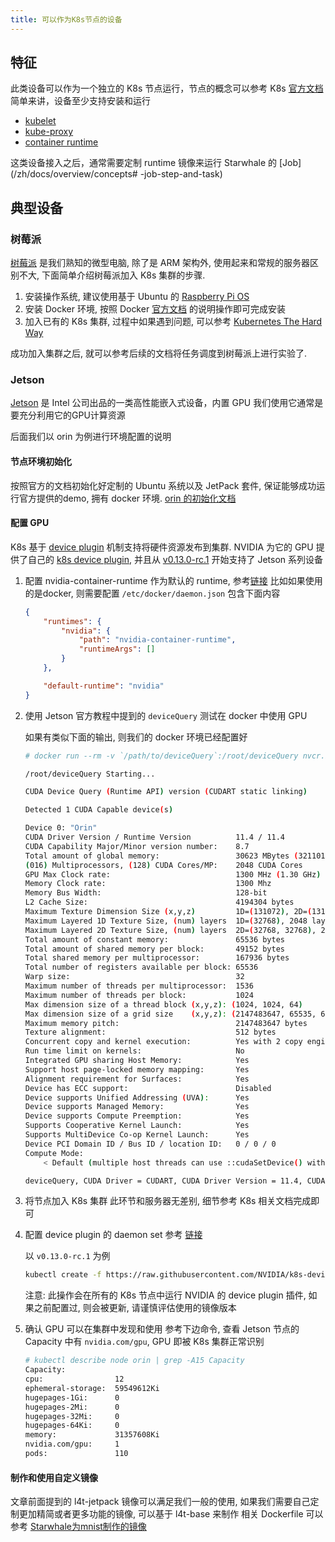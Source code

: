 ```yaml
---
title: 可以作为K8s节点的设备
---
```


## 特征

此类设备可以作为一个独立的 K8s 节点运行，节点的概念可以参考 K8s [官方文档](https://kubernetes.io/docs/concepts/architecture/nodes/)
简单来讲，设备至少支持安装和运行

* [kubelet](https://kubernetes.io/docs/reference/generated/kubelet)
* [kube-proxy](https://kubernetes.io/docs/reference/command-line-tools-reference/kube-proxy/)
* [container runtime](https://kubernetes.io/docs/setup/production-environment/container-runtimes)

这类设备接入之后，通常需要定制 runtime 镜像来运行 Starwhale 的 [Job](/zh/docs/overview/concepts# -job-step-and-task)

## 典型设备

### 树莓派

[树莓派](https://www.raspberrypi.com/) 是我们熟知的微型电脑, 除了是 ARM 架构外, 使用起来和常规的服务器区别不大, 下面简单介绍树莓派加入 K8s 集群的步骤.

1. 安装操作系统, 建议使用基于 Ubuntu 的 [Raspberry Pi OS](https://www.raspberrypi.com/software/)
2. 安装 Docker 环境, 按照 Docker [官方文档](https://docs.docker.com/engine/install/debian/) 的说明操作即可完成安装
3. 加入已有的 K8s 集群, 过程中如果遇到问题, 可以参考 [Kubernetes The Hard Way](https://github.com/kelseyhightower/kubernetes-the-hard-way)

成功加入集群之后, 就可以参考后续的文档将任务调度到树莓派上进行实验了.

### Jetson

[Jetson](https://www.nvidia.com/en-us/autonomous-machines/embedded-systems/) 是 Intel 公司出品的一类高性能嵌入式设备，内置 GPU
我们使用它通常是要充分利用它的GPU计算资源

后面我们以 orin 为例进行环境配置的说明

#### 节点环境初始化

按照官方的文档初始化好定制的 Ubuntu 系统以及 JetPack 套件, 保证能够成功运行官方提供的demo, 拥有 docker 环境. [orin 的初始化文档](https://developer.nvidia.com/embedded/learn/get-started-jetson-agx-orin-devkit)

#### 配置 GPU

K8s 基于 [device plugin](https://kubernetes.io/docs/concepts/extend-kubernetes/compute-storage-net/device-plugins/) 机制支持将硬件资源发布到集群.
NVIDIA 为它的 GPU 提供了自己的 [k8s device plugin](https://github.com/NVIDIA/k8s-device-plugin), 并且从 [v0.13.0-rc.1](https://github.com/NVIDIA/k8s-device-plugin/releases/tag/v0.13.0-rc.1) 开始支持了 Jetson 系列设备

1. 配置 nvidia-container-runtime 作为默认的 runtime, 参考[链接](https://github.com/NVIDIA/k8s-device-plugin#preparing-your-gpu-nodes)
    比如如果使用的是docker, 则需要配置 `/etc/docker/daemon.json` 包含下面内容

    ```json
    {
        "runtimes": {
            "nvidia": {
                "path": "nvidia-container-runtime",
                "runtimeArgs": []
            }
        },

        "default-runtime": "nvidia"
    }
    ```

2. 使用 Jetson 官方教程中提到的 `deviceQuery` 测试在 docker 中使用 GPU

    如果有类似下面的输出, 则我们的 docker 环境已经配置好

    ```sh
    # docker run --rm -v `/path/to/deviceQuery`:/root/deviceQuery nvcr.io/nvidia/l4t-jetpack:r35.1.0 /root/deivceQuery

    /root/deviceQuery Starting...

    CUDA Device Query (Runtime API) version (CUDART static linking)

    Detected 1 CUDA Capable device(s)

    Device 0: "Orin"
    CUDA Driver Version / Runtime Version          11.4 / 11.4
    CUDA Capability Major/Minor version number:    8.7
    Total amount of global memory:                 30623 MBytes (32110190592 bytes)
    (016) Multiprocessors, (128) CUDA Cores/MP:    2048 CUDA Cores
    GPU Max Clock rate:                            1300 MHz (1.30 GHz)
    Memory Clock rate:                             1300 Mhz
    Memory Bus Width:                              128-bit
    L2 Cache Size:                                 4194304 bytes
    Maximum Texture Dimension Size (x,y,z)         1D=(131072), 2D=(131072, 65536), 3D=(16384, 16384, 16384)
    Maximum Layered 1D Texture Size, (num) layers  1D=(32768), 2048 layers
    Maximum Layered 2D Texture Size, (num) layers  2D=(32768, 32768), 2048 layers
    Total amount of constant memory:               65536 bytes
    Total amount of shared memory per block:       49152 bytes
    Total shared memory per multiprocessor:        167936 bytes
    Total number of registers available per block: 65536
    Warp size:                                     32
    Maximum number of threads per multiprocessor:  1536
    Maximum number of threads per block:           1024
    Max dimension size of a thread block (x,y,z): (1024, 1024, 64)
    Max dimension size of a grid size    (x,y,z): (2147483647, 65535, 65535)
    Maximum memory pitch:                          2147483647 bytes
    Texture alignment:                             512 bytes
    Concurrent copy and kernel execution:          Yes with 2 copy engine(s)
    Run time limit on kernels:                     No
    Integrated GPU sharing Host Memory:            Yes
    Support host page-locked memory mapping:       Yes
    Alignment requirement for Surfaces:            Yes
    Device has ECC support:                        Disabled
    Device supports Unified Addressing (UVA):      Yes
    Device supports Managed Memory:                Yes
    Device supports Compute Preemption:            Yes
    Supports Cooperative Kernel Launch:            Yes
    Supports MultiDevice Co-op Kernel Launch:      Yes
    Device PCI Domain ID / Bus ID / location ID:   0 / 0 / 0
    Compute Mode:
        < Default (multiple host threads can use ::cudaSetDevice() with device simultaneously) >

    deviceQuery, CUDA Driver = CUDART, CUDA Driver Version = 11.4, CUDA Runtime Version = 11.4, NumDevs = 1
    ```

3. 将节点加入 K8s 集群
    此环节和服务器无差别, 细节参考 K8s 相关文档完成即可

4. 配置 device plugin 的 daemon set
    参考 [链接](https://github.com/NVIDIA/k8s-device-plugin#enabling-gpu-support-in-kubernetes)

    以 `v0.13.0-rc.1` 为例

    ```sh
    kubectl create -f https://raw.githubusercontent.com/NVIDIA/k8s-device-plugin/v0.13.0-rc.1/nvidia-device-plugin.yml
    ```

    注意: 此操作会在所有的 K8s 节点中运行 NVIDIA 的 device plugin 插件, 如果之前配置过, 则会被更新, 请谨慎评估使用的镜像版本

5. 确认 GPU 可以在集群中发现和使用
    参考下边命令, 查看 Jetson 节点的 Capacity 中有 `nvidia.com/gpu`, GPU 即被 K8s 集群正常识别

    ```sh
    # kubectl describe node orin | grep -A15 Capacity
    Capacity:
    cpu:                12
    ephemeral-storage:  59549612Ki
    hugepages-1Gi:      0
    hugepages-2Mi:      0
    hugepages-32Mi:     0
    hugepages-64Ki:     0
    memory:             31357608Ki
    nvidia.com/gpu:     1
    pods:               110
    ```

#### 制作和使用自定义镜像

文章前面提到的 l4t-jetpack 镜像可以满足我们一般的使用, 如果我们需要自己定制更加精简或者更多功能的镜像, 可以基于 l4t-base 来制作
相关 Dockerfile 可以参考 [Starwhale为mnist制作的镜像](https://github.com/star-whale/starwhale/tree/main/docker/devices/jetson)
